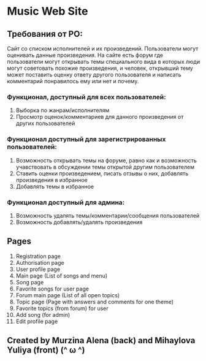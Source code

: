 # Music Web Site

## Требования от PO:
Сайт со списком исполнителей и их произведений. Пользователи могут оценивать данные произведения.
На сайте есть форум где пользователи могут открывать темы специального вида в которых люди могут советовать похожие произведения, и человек, открывший тему может поставить оценку ответу другого пользователя и написать комментарий понравилось ему или нет и почему.

### Функционал, доступный для всех пользователей:
1. Выборка по жанрам/исполнителям
2. Просмотр оценок/комментариев для данного произведения от других пользователей

### Функционал доступный для зарегистрированных пользователей:
1. Возможность открывать темы на форуме, равно как и возможность учавствовать в обсуждении темы открытой другим пользователем
2. Ставить оценки произведением, писать отзывы о них, добавлять произведения в избранное
3. Добавлять темы в избранное

### Функционал доступный для админа:
1. Возможность удалять темы/комментарии/сообщения пользователей
2. Возможность добавлять/удалять произведения

## Pages
1. Registration page
2. Authorisation page
3. User profile page
4. Main page (List of songs and menu)
5. Song page
6. Favorite songs for user page
7. Forum main page (List of all open topics)
8. Topic page (Page with answers and comments for one theme)
9. Favorite topics (from forum) for user
10. Add song (for admin)
11. Edit profile page

## Created by Murzina Alena (back) and Mihaylova Yuliya (front) (^ ω ^)
